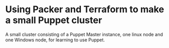 # Using Packer and Terraform to make a small Puppet cluster

A small cluster consisting of a Puppet Master instance, one linux node and one Windows node, for learning to use Puppet.
